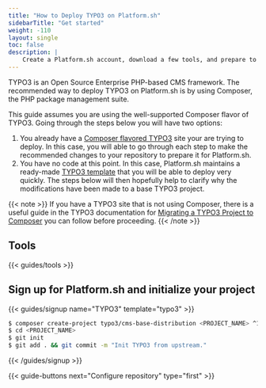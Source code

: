 ```yaml
---
title: "How to Deploy TYPO3 on Platform.sh"
sidebarTitle: "Get started"
weight: -110
layout: single
toc: false
description: |
    Create a Platform.sh account, download a few tools, and prepare to deploy TYPO3.
---
```


TYPO3 is an Open Source Enterprise PHP-based CMS framework. The recommended way to deploy TYPO3 on Platform.sh is by using Composer, the PHP package management suite. 

This guide assumes you are using the well-supported Composer flavor of TYPO3. Going through the steps below you will have two options:

1. You already have a [Composer flavored TYPO3](https://github.com/TYPO3/TYPO3.CMS.BaseDistribution) site your are trying to deploy. In this case, you will able to go through each step to make the recommended changes to your repository to prepare it for Platform.sh.
2. You have no code at this point. In this case, Platform.sh maintains a ready-made [TYPO3 template](https://github.com/platformsh-templates/typo3) that you will be able to deploy very quickly. The steps below will then hopefully help to clarify why the modifications have been made to a base TYPO3 project.

{{< note >}}
If you have a TYPO3 site that is not using Composer, there is a useful guide in the TYPO3 documentation for [Migrating a TYPO3 Project to Composer](https://docs.typo3.org/m/typo3/guide-installation/master/en-us/MigrateToComposer/Index.html) you can follow before proceeding.
{{< /note >}}

## Tools

{{< guides/tools >}}

## Sign up for Platform.sh and initialize your project

{{< guides/signup name="TYPO3" template="typo3" >}}

```bash
$ composer create-project typo3/cms-base-distribution <PROJECT_NAME> ^10
$ cd <PROJECT_NAME>
$ git init
$ git add . && git commit -m "Init TYPO3 from upstream."
```

{{< /guides/signup >}}

{{< guide-buttons next="Configure repository" type="first" >}}
